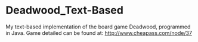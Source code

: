 # Deadwood_Text-Based
My text-based implementation of the board game Deadwood, programmed in Java. Game detailed can be found at: http://www.cheapass.com/node/37
